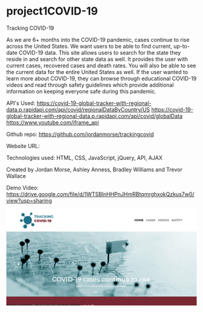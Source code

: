 # project1COVID-19

Tracking COVID-19 

As we are 6+ months into the COVID-19 pandemic, cases continue to rise across the United States.  We want users to be able to find current, up-to-date COVID-19 data. This site allows users to search for the state they reside in and search for other state data as well. It provides the user with current cases, recovered cases and death rates. You will also be able to see the current data for the entire United States as well. If the user wanted to learn more about COVID-19, they can browse through educational COVID-19 videos and read through safety guidelines which provide additional information on keeping everyone safe during this pandemic. 

API's Used: 
https://covid-19-global-tracker-with-regional-data.p.rapidapi.com/api/covid/regionalDataByCountry/US
https://covid-19-global-tracker-with-regional-data.p.rapidapi.com/api/covid/globalData
https://www.youtube.com/iframe_api

Github repo: https://github.com/jordanmorse/trackingcovid

Website URL: 

Technologies used: HTML, CSS, JavaScript, jQuery, API, AJAX

Created by Jordan Morse, Ashley Anness, Bradley Williams and Trevor Wallace

Demo Video: https://drive.google.com/file/d/1WTSBlnHHPnJHmRBtqmrghxokQzkus7w0/view?usp=sharing

![screenshots of website](assets/screenshot.png)
